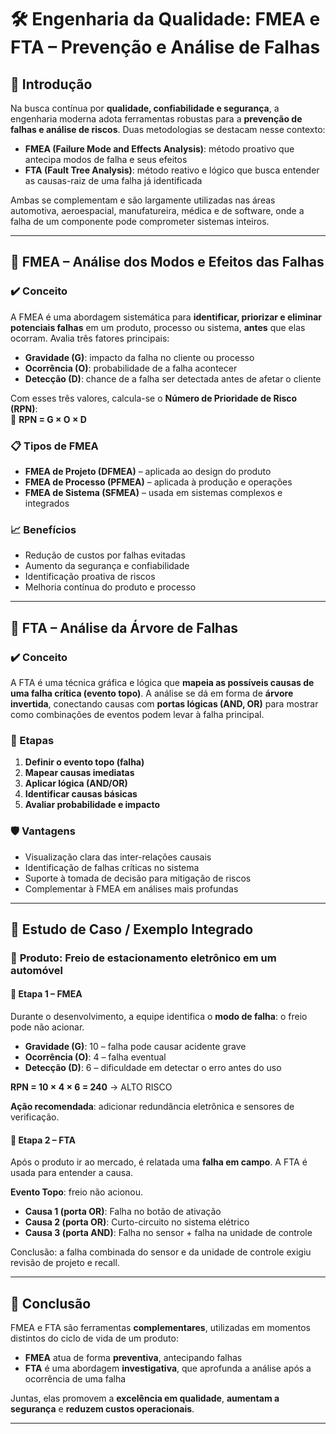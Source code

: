 # 🛠️ **Engenharia da Qualidade: FMEA e FTA – Prevenção e Análise de Falhas**

## 📍 Introdução

Na busca contínua por **qualidade, confiabilidade e segurança**, a engenharia moderna adota ferramentas robustas para a **prevenção de falhas e análise de riscos**. Duas metodologias se destacam nesse contexto:

- **FMEA (Failure Mode and Effects Analysis)**: método proativo que antecipa modos de falha e seus efeitos  
- **FTA (Fault Tree Analysis)**: método reativo e lógico que busca entender as causas-raiz de uma falha já identificada

Ambas se complementam e são largamente utilizadas nas áreas automotiva, aeroespacial, manufatureira, médica e de software, onde a falha de um componente pode comprometer sistemas inteiros.

---

## 🔹 **FMEA – Análise dos Modos e Efeitos das Falhas**

### ✔️ Conceito

A FMEA é uma abordagem sistemática para **identificar, priorizar e eliminar potenciais falhas** em um produto, processo ou sistema, **antes** que elas ocorram. Avalia três fatores principais:

- **Gravidade (G)**: impacto da falha no cliente ou processo  
- **Ocorrência (O)**: probabilidade de a falha acontecer  
- **Detecção (D)**: chance de a falha ser detectada antes de afetar o cliente

Com esses três valores, calcula-se o **Número de Prioridade de Risco (RPN)**:  
📐 **RPN = G × O × D**

### 📋 Tipos de FMEA

- **FMEA de Projeto (DFMEA)** – aplicada ao design do produto  
- **FMEA de Processo (PFMEA)** – aplicada à produção e operações  
- **FMEA de Sistema (SFMEA)** – usada em sistemas complexos e integrados

### 📈 Benefícios

- Redução de custos por falhas evitadas  
- Aumento da segurança e confiabilidade  
- Identificação proativa de riscos  
- Melhoria contínua do produto e processo

---

## 🔹 **FTA – Análise da Árvore de Falhas**

### ✔️ Conceito

A FTA é uma técnica gráfica e lógica que **mapeia as possíveis causas de uma falha crítica (evento topo)**. A análise se dá em forma de **árvore invertida**, conectando causas com **portas lógicas (AND, OR)** para mostrar como combinações de eventos podem levar à falha principal.

### 🧠 Etapas

1. **Definir o evento topo (falha)**  
2. **Mapear causas imediatas**  
3. **Aplicar lógica (AND/OR)**  
4. **Identificar causas básicas**  
5. **Avaliar probabilidade e impacto**

### 🛡️ Vantagens

- Visualização clara das inter-relações causais  
- Identificação de falhas críticas no sistema  
- Suporte à tomada de decisão para mitigação de riscos  
- Complementar à FMEA em análises mais profundas

---

## 🧠 Estudo de Caso / Exemplo Integrado

### 🧪 **Produto**: Freio de estacionamento eletrônico em um automóvel

#### 📌 Etapa 1 – FMEA

Durante o desenvolvimento, a equipe identifica o **modo de falha**: o freio pode não acionar.

- **Gravidade (G)**: 10 – falha pode causar acidente grave  
- **Ocorrência (O)**: 4 – falha eventual  
- **Detecção (D)**: 6 – dificuldade em detectar o erro antes do uso  

**RPN = 10 × 4 × 6 = 240** → ALTO RISCO

**Ação recomendada**: adicionar redundância eletrônica e sensores de verificação.

#### 📌 Etapa 2 – FTA

Após o produto ir ao mercado, é relatada uma **falha em campo**. A FTA é usada para entender a causa.

**Evento Topo**: freio não acionou.

- **Causa 1 (porta OR)**: Falha no botão de ativação  
- **Causa 2 (porta OR)**: Curto-circuito no sistema elétrico  
- **Causa 3 (porta AND)**: Falha no sensor + falha na unidade de controle

Conclusão: a falha combinada do sensor e da unidade de controle exigiu revisão de projeto e recall.

---

## 🧩 Conclusão

FMEA e FTA são ferramentas **complementares**, utilizadas em momentos distintos do ciclo de vida de um produto:

- **FMEA** atua de forma **preventiva**, antecipando falhas  
- **FTA** é uma abordagem **investigativa**, que aprofunda a análise após a ocorrência de uma falha

Juntas, elas promovem a **excelência em qualidade**, **aumentam a segurança** e **reduzem custos operacionais**.

---
